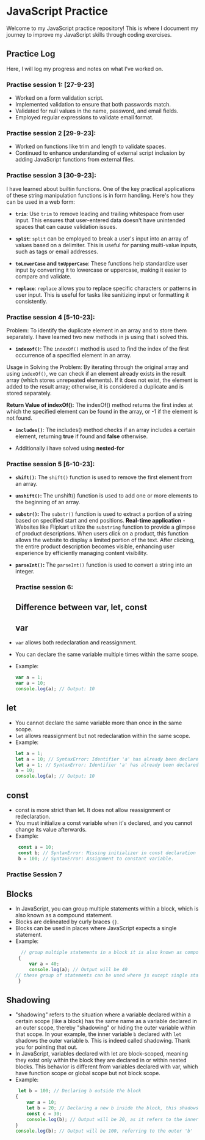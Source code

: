 # JavaScript Practice

Welcome to my JavaScript practice repository! This is where I document my journey to improve my JavaScript skills through coding exercises.

## Practice Log

Here, I will log my progress and notes on what I've worked on.

### Practise session 1: [27-9-23]
- Worked on a form validation script.
- Implemented validation to ensure that both passwords match.
- Validated for null values in the name, password, and email fields.
- Employed regular expressions to validate email format.

### Practise session 2 [29-9-23]:
- Worked on functions like trim and length to validate spaces.
- Continued to enhance understanding of external script inclusion by adding JavaScript functions from external files.

### Practise session 3 [30-9-23]:
I have learned about builtin functions.
One of the key practical applications of these string manipulation functions is in form handling. Here's how they can be used in a web form:

- **`trim`**: Use `trim` to remove leading and trailing whitespace from user input. This ensures that user-entered data doesn't have unintended spaces that can cause validation issues.

- **`split`**: `split` can be employed to break a user's input into an array of values based on a delimiter. This is useful for parsing multi-value inputs, such as tags or email addresses.

- **`toLowerCase` and `toUpperCase`**: These functions help standardize user input by converting it to lowercase or uppercase, making it easier to compare and validate.

- **`replace`**: `replace` allows you to replace specific characters or patterns in user input. This is useful for tasks like sanitizing input or formatting it consistently.

### Practise session 4 [5-10-23]:
Problem: To identify the duplicate element in an array and to store them separately.
I have learned two new methods in js using that i solved this.
  
- **`indexof()`**: The `indexOf()` method is used to find the index of the first occurrence of a specified element in an array.
  
Usage in Solving the Problem: By iterating through the original array and using `indexOf()`, we can check if an element already exists in the result array (which stores unrepeated elements).
If it does not exist, the element is added to the result array; otherwise, it is considered a duplicate and is stored separately.

**Return Value of indexOf():** The indexOf() method returns the first index at which the specified element can be found in the array, or -1 if the element is not found.

- **`includes()`**: The includes() method checks if an array includes a certain element, returning **true** if found and **false** otherwise.
  
- Additionally i have solved using **nested-for**

### Practise session 5 [6-10-23]:

- **`shift()`:**
  The `shift()` function is used to remove the first element from an array.
  
- **`unshift()`:**
  The unshift() function is used to add one or more elements to the beginning of an array.
  
- **`substr()`:** 
  The `substr()` function is used to extract a portion of a string based on specified start and end positions.
  **Real-time application** - Websites like Flipkart utilize the `substring` function to provide a glimpse of product descriptions.
  When users click on a product, this function allows the website to display a limited portion of the text. 
  After clicking, the entire product description becomes visible, enhancing user experience by efficiently managing content visibility.

- **`parseInt()`:** 
  The `parseInt()` function is used to convert a string into an integer.

  ### Practise session 6:
  ## Difference between var, let, const
  ## var

- `var` allows both redeclaration and reassignment.
- You can declare the same variable multiple times within the same scope.
- Example:
  ```javascript
  var a = 1;
  var a = 10;
  console.log(a); // Output: 10

 ## let
- You cannot declare the same variable more than once in the same scope.
- `let` allows reassignment but not redeclaration within the same scope.
- Example:
  ```javascript
  let a = 1;
  let a = 10; // SyntaxError: Identifier 'a' has already been declared
  let a = 1; // SyntaxError: Identifier 'a' has already been declared
  a = 10;
  console.log(a); // Output: 10

## const
- const is more strict than let. It does not allow reassignment or redeclaration.
- You must initialize a const variable when it's declared, and you cannot change its value afterwards.
- Example:
  ```javascript
   const a = 10;
   const b; // SyntaxError: Missing initializer in const declaration
   b = 100; // SyntaxError: Assignment to constant variable.

  
### Practise Session 7
## Blocks
 - In JavaScript, you can group multiple statements within a block, which is also known as a compound statement.
 -  Blocks are delineated by curly braces `{}`.
 - Blocks can be used in places where JavaScript expects a single statement.
 - Example:
   ```javascript
     // group multiple statements in a block it is also known as compound statement
    {
        var a = 40;
        console.log(a); // Output will be 40
   // these group of statements can be used where js except single statement by using block
    }

## Shadowing

 - "shadowing" refers to the situation where a variable declared within a certain scope (like a block) has the same name as a variable declared in an outer scope, thereby "shadowing" or hiding the outer variable within that scope. In your example, the inner variable `b` declared with `let` shadows the outer variable `b`. This is indeed called shadowing. Thank you for pointing that out.
 - In JavaScript, variables declared with let are block-scoped, meaning they exist only within the block they are declared in or within nested blocks. This behavior is different from variables declared with var, which have function scope or global scope but not block scope.
 - Example:
    ```javascript
     let b = 100; // Declaring b outside the block
    {
        var a = 10;
        let b = 20; // Declaring a new b inside the block, this shadows the outer 'b'
        const c = 30;
        console.log(b); // Output will be 20, as it refers to the inner 'b'
    }
    console.log(b); // Output will be 100, referring to the outer 'b'
    



 
